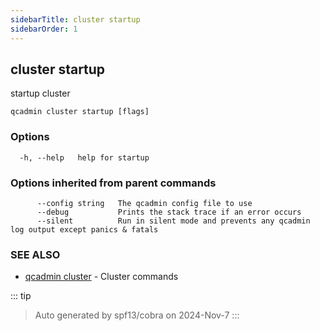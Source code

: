 ```yaml
---
sidebarTitle: cluster startup
sidebarOrder: 1
---
```


## cluster startup<Badge type="tip" text="3.0.9" />

startup cluster

```
qcadmin cluster startup [flags]
```

### Options

```
  -h, --help   help for startup
```

### Options inherited from parent commands

```
      --config string   The qcadmin config file to use
      --debug           Prints the stack trace if an error occurs
      --silent          Run in silent mode and prevents any qcadmin log output except panics & fatals
```

### SEE ALSO

* [qcadmin cluster](cluster.md)	 - Cluster commands

::: tip
>Auto generated by spf13/cobra on 2024-Nov-7
:::